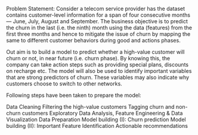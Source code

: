 Problem Statement: Consider a telecom service provider has the dataset contains customer-level information for a span of four consecutive months — June, July, August and September. The business objective is to predict the churn in the last (i.e. the ninth) month using the data (features) from the first three months and hence to mitigate the issue of churn by mapping the same to different customer behaviors during good and actions phases.

Out aim is to build a model to predict whether a high-value customer will churn or not, in near future (i.e. churn phase). By knowing this, the company can take action steps such as providing special plans, discounts on recharge etc. The model will also be used to identify important variables that are strong predictors of churn. These variables may also indicate why customers choose to switch to other networks.

Following steps have been taken to prepare the model:

Data Cleaning Filtering the high-value customers Tagging churn and non-churn customers Exploratory Data Analysis, Feature Engineering & Data Visualization Data Preparation Model building (I): Churn prediction Model building (II): Important Feature Identification Actionable recommendations
